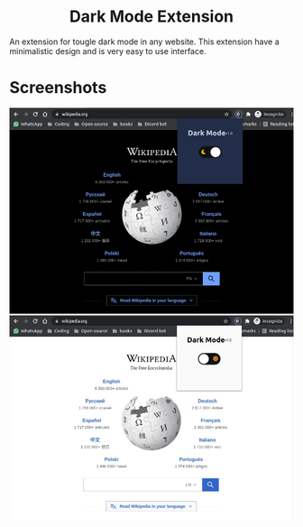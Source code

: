 <div align="center">

# Dark Mode Extension

</div>

An extension for tougle dark mode in any website. This extension have a minimalistic design and is very easy to use interface.

# Screenshots

<img src="./img/img_dark.jpeg" />

<br>

<img src="./img/img_white.jpeg" />